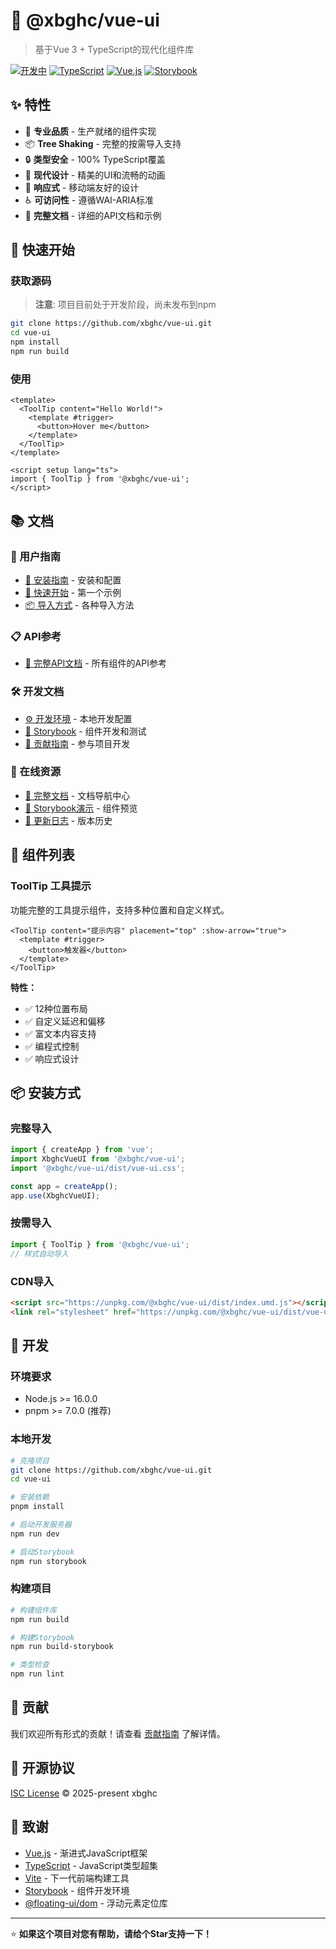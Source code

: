 # 🧩 @xbghc/vue-ui

> 基于Vue 3 + TypeScript的现代化组件库

[![开发中](https://img.shields.io/badge/状态-开发中-yellow.svg)](https://github.com/xbghc/vue-ui)
[![TypeScript](https://img.shields.io/badge/TypeScript-007ACC?logo=typescript&logoColor=white)](https://www.typescriptlang.org/)
[![Vue.js](https://img.shields.io/badge/Vue.js-35495E?logo=vuedotjs&logoColor=4FC08D)](https://vuejs.org/)
[![Storybook](https://img.shields.io/badge/Storybook-FF4785?logo=storybook&logoColor=white)](https://storybook.js.org/)

## ✨ 特性

- 🎯 **专业品质** - 生产就绪的组件实现
- 📦 **Tree Shaking** - 完整的按需导入支持
- 🔒 **类型安全** - 100% TypeScript覆盖
- 🎨 **现代设计** - 精美的UI和流畅的动画
- 📱 **响应式** - 移动端友好的设计
- ♿ **可访问性** - 遵循WAI-ARIA标准
- 📖 **完整文档** - 详细的API文档和示例

## 🚀 快速开始

### 获取源码

> **注意**: 项目目前处于开发阶段，尚未发布到npm

```bash
git clone https://github.com/xbghc/vue-ui.git
cd vue-ui
npm install
npm run build
```

### 使用

```vue
<template>
  <ToolTip content="Hello World!">
    <template #trigger>
      <button>Hover me</button>
    </template>
  </ToolTip>
</template>

<script setup lang="ts">
import { ToolTip } from '@xbghc/vue-ui';
</script>
```

## 📚 文档

### 📖 用户指南

- [🔧 安装指南](./docs/guide/installation.md) - 安装和配置
- [🚀 快速开始](./docs/guide/getting-started.md) - 第一个示例
- [📦 导入方式](./docs/guide/import-methods.md) - 各种导入方法

### 📋 API参考

- [📖 完整API文档](./docs/api/index.md) - 所有组件的API参考

### 🛠️ 开发文档

- [⚙️ 开发环境](./docs/development/setup.md) - 本地开发配置
- [📖 Storybook](./docs/development/storybook.md) - 组件开发和测试
- [🤝 贡献指南](./docs/development/contributing.md) - 参与项目开发

### 🔗 在线资源

- [📖 完整文档](./docs/README.md) - 文档导航中心
- [🎨 Storybook演示](https://xbghc.github.io/vue-ui/) - 组件预览
- [📝 更新日志](./CHANGELOG.md) - 版本历史

## 🧩 组件列表

### ToolTip 工具提示

功能完整的工具提示组件，支持多种位置和自定义样式。

```vue
<ToolTip content="提示内容" placement="top" :show-arrow="true">
  <template #trigger>
    <button>触发器</button>
  </template>
</ToolTip>
```

**特性：**

- ✅ 12种位置布局
- ✅ 自定义延迟和偏移
- ✅ 富文本内容支持
- ✅ 编程式控制
- ✅ 响应式设计

## 📦 安装方式

### 完整导入

```typescript
import { createApp } from 'vue';
import XbghcVueUI from '@xbghc/vue-ui';
import '@xbghc/vue-ui/dist/vue-ui.css';

const app = createApp();
app.use(XbghcVueUI);
```

### 按需导入

```typescript
import { ToolTip } from '@xbghc/vue-ui';
// 样式自动导入
```

### CDN导入

```html
<script src="https://unpkg.com/@xbghc/vue-ui/dist/index.umd.js"></script>
<link rel="stylesheet" href="https://unpkg.com/@xbghc/vue-ui/dist/vue-ui.css" />
```

## 🔧 开发

### 环境要求

- Node.js >= 16.0.0
- pnpm >= 7.0.0 (推荐)

### 本地开发

```bash
# 克隆项目
git clone https://github.com/xbghc/vue-ui.git
cd vue-ui

# 安装依赖
pnpm install

# 启动开发服务器
npm run dev

# 启动Storybook
npm run storybook
```

### 构建项目

```bash
# 构建组件库
npm run build

# 构建Storybook
npm run build-storybook

# 类型检查
npm run lint
```

## 🤝 贡献

我们欢迎所有形式的贡献！请查看 [贡献指南](./docs/development/contributing.md) 了解详情。

## 📄 开源协议

[ISC License](./LICENSE) © 2025-present xbghc

## 🙏 致谢

- [Vue.js](https://vuejs.org/) - 渐进式JavaScript框架
- [TypeScript](https://www.typescriptlang.org/) - JavaScript类型超集
- [Vite](https://vitejs.dev/) - 下一代前端构建工具
- [Storybook](https://storybook.js.org/) - 组件开发环境
- [@floating-ui/dom](https://floating-ui.com/) - 浮动元素定位库

---

⭐ **如果这个项目对您有帮助，请给个Star支持一下！**
